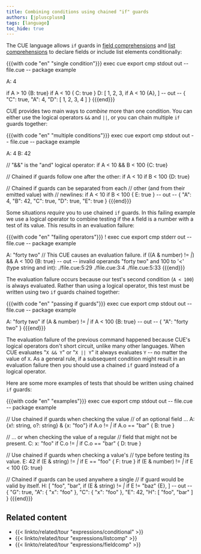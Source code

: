 ```yaml
---
title: Combining conditions using chained "if" guards
authors: [jpluscplusm]
tags: [language]
toc_hide: true
---
```


The CUE language allows `if` guards in
[field comprehensions]({{<relref"docs/tour/expressions/fieldcomp">}})
and
[list comprehensions]({{<relref"docs/tour/expressions/listcomp">}})
to declare fields or include list elements conditionally:

<!--more-->

{{{with code "en" "single condition"}}}
exec cue export
cmp stdout out
-- file.cue --
package example

A: 4

if A > 10 {B: true}
if A < 10 {
	C: true
}
D: [
	1, 2, 3,
	if A < 10 {A},
]
-- out --
{
    "C": true,
    "A": 4,
    "D": [
        1,
        2,
        3,
        4
    ]
}
{{{end}}}

CUE provides two main ways to *combine* more than one condition.
You can either use the logical operators `&&` and `||`,
or you can chain multiple `if` guards together:

{{{with code "en" "multiple conditions"}}}
exec cue export
cmp stdout out
-- file.cue --
package example

A: 4
B: 42

// "&&" is the "and" logical operator:
if A < 10 && B < 100 {C: true}

// Chained if guards follow one after the other:
if A < 10 if B < 100 {D: true}

// Chained if guards can be separated from each
// other (and from their emitted value) with
// newlines:
if A < 10
if B < 100 {
	E: true
}
-- out --
{
    "A": 4,
    "B": 42,
    "C": true,
    "D": true,
    "E": true
}
{{{end}}}

Some situations *require* you to use chained `if` guards.
In this failing example we use a logical operator to combine
testing if the `A` field is a number with
a test of its value.
This results in an evaluation failure:

{{{with code "en" "failing operators"}}}
! exec cue export
cmp stderr out
-- file.cue --
package example

A: "forty two"
// This CUE causes an evaluation failure.
if ((A & number) != _|_) && A < 100 {B: true}
-- out --
invalid operands "forty two" and 100 to '<' (type string and int):
    ./file.cue:5:29
    ./file.cue:3:4
    ./file.cue:5:33
{{{end}}}

The evaluation failure occurs because our test's second condition (`A < 100`)
is always evaluated.
Rather than using a logical operator, this test must be written using two `if`
guards chained together:

{{{with code "en" "passing if guards"}}}
exec cue export
cmp stdout out
-- file.cue --
package example

A: "forty two"
if (A & number) != _|_ if A < 100 {B: true}
-- out --
{
    "A": "forty two"
}
{{{end}}}


The evaluation failure of the previous command happened
because CUE's logical operators don't short circuit,
unlike many other languages.
When CUE evaluates "`X && Y`" or "`X || Y`"
it always evaluates `Y` -- no matter the value of `X`.
As a general rule,
if a subsequent condition might result in an evaluation failure
then you should use a chained `if` guard
instead of a logical operator.

Here are some more examples of tests that should be written using chained `if` guards:

{{{with code "en" "examples"}}}
exec cue export
cmp stdout out
-- file.cue --
package example

// Use chained if guards when checking the value
// of an optional field ...
A: {x!: string, o?: string} & {x: "foo"}
if A.o != _|_ if A.o == "bar" {
	B: true
}

// ... or when checking the value of a regular
// field that might not be present.
C: x: "foo"
if C.o != _|_ if C.o == "bar" {
	D: true
}

// Use chained if guards when checking a value's
// type before testing its value.
E: 42
if (E & string) != _|_ if E == "foo" {
	F: true
}
if (E & number) != _|_ if E < 100 {G: true}

// Chained if guards can be used anywhere a single
// if guard would be valid by itself.
H: [
	"foo", "bar",
	if (E & string) != _|_
	if E != "baz" {E},
]
-- out --
{
    "G": true,
    "A": {
        "x": "foo"
    },
    "C": {
        "x": "foo"
    },
    "E": 42,
    "H": [
        "foo",
        "bar"
    ]
}
{{{end}}}

## Related content

- {{< linkto/related/tour "expressions/conditional" >}}
- {{< linkto/related/tour "expressions/listcomp" >}}
- {{< linkto/related/tour "expressions/fieldcomp" >}}
